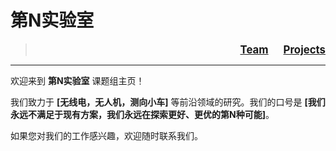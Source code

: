 # 第N实验室
> <div style="text-align: right;">
>  <a href="./team.md" style="font-weight: bold; font-size: 1.2em; margin-right: 20px;">Team</a>
>  <a href="./projects.md" style="font-weight: bold; font-size: 1.2em;">Projects</a>


---

欢迎来到 **第N实验室** 课题组主页！

我们致力于 **[无线电，无人机，测向小车]** 等前沿领域的研究。我们的口号是 **[我们永远不满足于现有方案，我们永远在探索更好、更优的第N种可能]**。









如果您对我们的工作感兴趣，欢迎随时联系我们。
